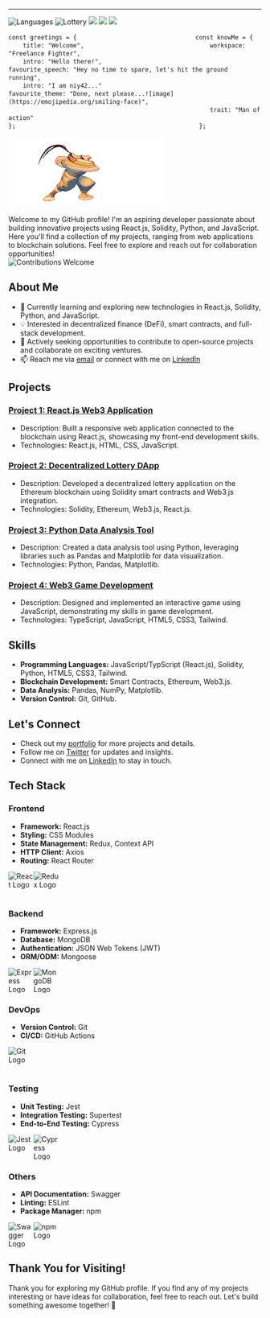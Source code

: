 ---
![Languages](https://img.shields.io/badge/Armament-Technology-blue)
![Lottery](https://img.shields.io/badge/Solidity-brightgreen)
![](https://img.shields.io/badge/Python-red)
![](https://img.shields.io/badge/Javascript-yellow)
![](https://img.shields.io/badge/TypeScript-purple)<br />
```
const greetings = {                                 const knowMe = {
    title: "Welcome",                                   workspace: "Freelance Fighter",
    intro: "Hello there!",                              favourite_speech: "Hey no time to spare, let's hit the ground running",
    intro: "I am niy42..."                              favourite_theme: "Done, next please...![image](https://emojipedia.org/smiling-face)",
                                                        trait: "Man of action"
};                                                   };
```
<div style="align-items: center;">
    <img src="https://github.com/niy42/Modern_UI/blob/main/src/assets/yoroitoshi-street-fighter.gif">
</div>

Welcome to my GitHub profile! I'm an aspiring developer passionate about building innovative projects using React.js, Solidity, Python, and JavaScript. Here you'll find a collection of my projects, ranging from web applications to blockchain solutions. Feel free to explore and reach out for collaboration opportunities!<br/>![Contributions Welcome](https://img.shields.io/badge/Contributions-Welcome-orange)

## About Me

- 🌱 Currently learning and exploring new technologies in React.js, Solidity, Python, and JavaScript.
- 💡 Interested in decentralized finance (DeFi), smart contracts, and full-stack development.
- 🚀 Actively seeking opportunities to contribute to open-source projects and collaborate on exciting ventures.
- 📫 Reach me via [email](mailto:obanlaniyi42@gmail.com) or connect with me on [LinkedIn](https://www.linkedin.com/in/adeniyi-obanla-3a137914b/)

## Projects

### [Project 1: React.js Web3 Application](https://github.com/niy42/Web3.0)
- Description: Built a responsive web application connected to the blockchain using React.js, showcasing my front-end development skills.
- Technologies: React.js, HTML, CSS, JavaScript.

### [Project 2: Decentralized Lottery DApp](https://github.com/niy42/smartcontract-lottery)
- Description: Developed a decentralized lottery application on the Ethereum blockchain using Solidity smart contracts and Web3.js integration.
- Technologies: Solidity, Ethereum, Web3.js, React.js.

### [Project 3: Python Data Analysis Tool](link-to-project-repo)
- Description: Created a data analysis tool using Python, leveraging libraries such as Pandas and Matplotlib for data visualization.
- Technologies: Python, Pandas, Matplotlib.

### [Project 4: Web3 Game Development](https://github.com/niy42/nft_card_game)
- Description: Designed and implemented an interactive game using JavaScript, demonstrating my skills in game development.
- Technologies: TypeScript, JavaScript, HTML5, CSS3, Tailwind.

## Skills

- **Programming Languages:** JavaScript/TypScript (React.js), Solidity, Python, HTML5, CSS3, Tailwind.
- **Blockchain Development:** Smart Contracts, Ethereum, Web3.js.
- **Data Analysis:** Pandas, NumPy, Matplotlib.
- **Version Control:** Git, GitHub.

## Let's Connect

- Check out my [portfolio](link-to-portfolio) for more projects and details.
- Follow me on [Twitter](https://twitter.com/@yung_0x7) for updates and insights.
- Connect with me on [LinkedIn](https://www.linkedin.com/in/adeniyi-obanla-3a137914b/) to stay in touch.

## Tech Stack

### Frontend
- **Framework:** React.js
- **Styling:** CSS Modules
- **State Management:** Redux, Context API
- **HTTP Client:** Axios
- **Routing:** React Router

<div style="display: flex;">
    <img src="https://upload.wikimedia.org/wikipedia/commons/a/a7/React-icon.svg" alt="React Logo" width="50" height="50">
    <img src="https://redux.js.org/img/redux.svg" alt="Redux Logo" width="50" height="50">
</div>

### Backend
- **Framework:** Express.js
- **Database:** MongoDB
- **Authentication:** JSON Web Tokens (JWT)
- **ORM/ODM:** Mongoose

<div style="display: flex;">
    <img src="https://upload.wikimedia.org/wikipedia/commons/6/64/Expressjs.png" alt="Express Logo" width="50" height="50">
    <img src="https://webassets.mongodb.com/_com_assets/cms/mongodb_logo1-76twgcu2dm.png" alt="MongoDB Logo" width="50" height="50">
</div>

### DevOps
- **Version Control:** Git
- **CI/CD:** GitHub Actions

<div style="display: flex;">
    <img src="https://git-scm.com/images/logos/downloads/Git-Icon-1788C.png" alt="Git Logo" width="50" height="50">
</div>

### Testing
- **Unit Testing:** Jest
- **Integration Testing:** Supertest
- **End-to-End Testing:** Cypress

<div style="display: flex;">
    <img src="https://jestjs.io/img/jest.svg" alt="Jest Logo" width="50" height="50">
    <img src="https://avatars.githubusercontent.com/u/8908513?s=200&v=4" alt="Cypress Logo" width="50" height="50">
</div>

### Others
- **API Documentation:** Swagger
- **Linting:** ESLint
- **Package Manager:** npm

<div style="display: flex;">
    <img src="https://avatars.githubusercontent.com/u/7658037?s=200&v=4" alt="Swagger Logo" width="50" height="50">
    <img src="https://upload.wikimedia.org/wikipedia/commons/thumb/d/db/Npm-logo.svg/800px-Npm-logo.svg.png" alt="npm Logo" width="50" height="50">
</div>

## Thank You for Visiting!

Thank you for exploring my GitHub profile. If you find any of my projects interesting or have ideas for collaboration, feel free to reach out. Let's build something awesome together! 🚀

<!--
**niy42/niy42** is a ✨ _special_ ✨ repository because its `README.md` (this file) appears on your GitHub profile.

Here are some ideas to get you started:

- 🔭 I’m currently working on ...
- 🌱 I’m currently learning ...
- 👯 I’m looking to collaborate on ...
- 🤔 I’m looking for help with ...
- 💬 Ask me about ...
- 📫 How to reach me: ...
- 😄 Pronouns: ...
- ⚡ Fun fact: ...
-->
